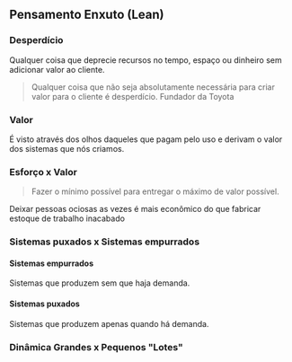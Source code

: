 ## Pensamento Enxuto (Lean)


### Desperdício

Qualquer coisa que deprecie recursos no tempo, espaço ou dinheiro sem adicionar valor ao cliente.

> Qualquer coisa que não seja absolutamente necessária para criar valor para o cliente é desperdício.
> Fundador da Toyota


### Valor

É visto através dos olhos daqueles que pagam pelo uso e derivam o valor dos sistemas que nós criamos.


### Esforço x Valor

> Fazer o mínimo possível para entregar o máximo de valor possível.

Deixar pessoas ociosas as vezes é mais econômico do que fabricar estoque de trabalho inacabado


### Sistemas puxados x Sistemas empurrados

#### Sistemas empurrados

Sistemas que produzem sem que haja demanda.

#### Sistemas puxados

Sistemas que produzem apenas quando há demanda.


### Dinâmica Grandes x Pequenos "Lotes"



